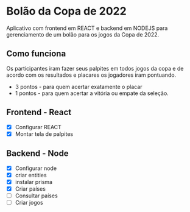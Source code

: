 # Bolão da Copa de 2022

Aplicativo com frontend em REACT e backend em NODEJS para gerenciamento de um bolão para os jogos da Copa de 2022.

## Como funciona 
Os participantes iram fazer seus palpites em todos jogos da copa e de acordo com os resultados e placares os jogadores iram pontuando.
 - 3 pontos - para quem acertar exatamente o placar
 - 1 pontos - para quem acertar a vitória ou empate da seleção.

## Frontend - React
 - [X] Configurar REACT
 - [X] Montar tela de palpites

## Backend - Node
 - [X] Configurar node
 - [X] criar entities
 - [X] instalar prisma
 - [X] Criar países 
 - [ ] Consultar países
 - [ ] Criar jogos
